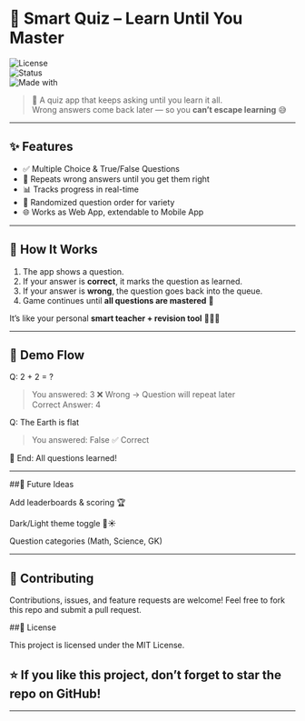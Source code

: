 # 📘 Smart Quiz – Learn Until You Master  

![License](https://img.shields.io/badge/License-MIT-blue.svg)  
![Status](https://img.shields.io/badge/Status-Active-success.svg)  
![Made with](https://img.shields.io/badge/Made%20with-JavaScript-yellow.svg)  

> 🎯 A quiz app that keeps asking until you learn it all.  
> Wrong answers come back later — so you **can’t escape learning** 😅  

---

## ✨ Features
- ✅ Multiple Choice & True/False Questions  
- 🔁 Repeats wrong answers until you get them right  
- 📊 Tracks progress in real-time  
- 🔀 Randomized question order for variety  
- 🌐 Works as Web App, extendable to Mobile App  

---

## 🚀 How It Works
1. The app shows a question.  
2. If your answer is **correct**, it marks the question as learned.  
3. If your answer is **wrong**, the question goes back into the queue.  
4. Game continues until **all questions are mastered** 🎉  

It’s like your personal **smart teacher + revision tool** 👨‍🏫✨  


---
## 📸 Demo Flow
Q: 2 + 2 = ?
> You answered: 3 ❌ Wrong → Question will repeat later  
> Correct Answer: 4  

Q: The Earth is flat
> You answered: False ✅ Correct  

🎉 End: All questions learned!

---

##🔮 Future Ideas

Add leaderboards & scoring 🏆

Dark/Light theme toggle 🌙☀️

Question categories (Math, Science, GK)

---

## 🤝 Contributing

Contributions, issues, and feature requests are welcome!
Feel free to fork this repo and submit a pull request.


##📜 License

This project is licensed under the MIT License.


## ⭐ If you like this project, don’t forget to star the repo on GitHub!

---


